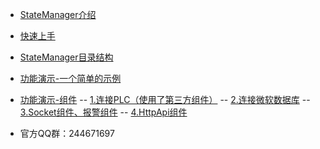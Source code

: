 - [StateManager介绍](satemanager.md#StateManager介绍)
- [快速上手](start.md)
- [StateManager目录结构](start.md#StateManager目录结构)
- [功能演示-一个简单的示例](demo-simple.md#一个简单的示例)
- [功能演示-组件](demo-components-using.md#常用组件的使用)
-- [1.连接PLC（使用了第三方组件）](demo-连接PLC.md#1.连接PLC（使用了第三方组件）)
-- [2.连接微软数据库](demo-连接微软数据库.md#2.连接微软数据库)
-- [3.Socket组件、报警组件](demo-Socket组件.md#3.Socket组件、报警组件)
-- [4.HttpApi组件](demo-HttpApi组件.md#4.HttpApi组件)

- 官方QQ群：244671697